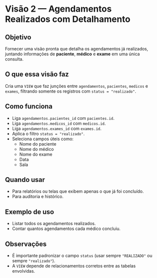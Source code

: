 # Visão 2 — Agendamentos Realizados com Detalhamento

## Objetivo
Fornecer uma visão pronta que detalha os agendamentos já realizados, juntando informações de **paciente**, **médico** e **exame** em uma única consulta.

## O que essa visão faz
Cria uma `VIEW` que faz junções entre `agendamentos`, `pacientes`, `medicos` e `exames`, filtrando somente os registros com `status = "realizado"`.

## Como funciona
- Liga `agendamentos.pacientes_id` com `pacientes.id`.  
- Liga `agendamentos.medicos_id` com `medicos.id`.  
- Liga `agendamentos.exames_id` com `exames.id`.  
- Aplica o filtro `status = "realizado"`.  
- Seleciona campos úteis como:  
  - Nome do paciente  
  - Nome do médico  
  - Nome do exame  
  - Data  
  - Sala  

## Quando usar
- Para relatórios ou telas que exibem apenas o que já foi concluído.  
- Para auditoria e histórico.  

## Exemplo de uso
- Listar todos os agendamentos realizados.  
- Contar quantos agendamentos cada médico concluiu.  

## Observações
- É importante padronizar o campo `status` (usar sempre `"REALIZADO"` ou sempre `"realizado"`).  
- A `VIEW` depende de relacionamentos corretos entre as tabelas envolvidas.  
